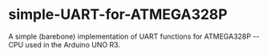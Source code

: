 # simple-UART-for-ATMEGA328P

A simple (barebone) implementation of UART functions for ATMEGA328P -- CPU used in the Arduino UNO R3.

